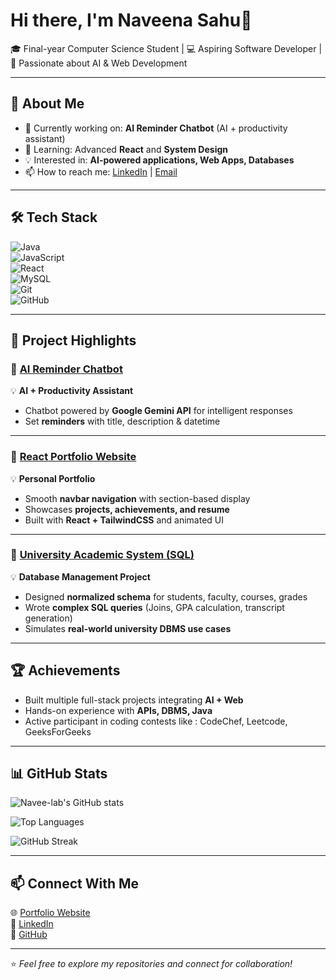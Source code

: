 # Hi there, I'm Naveena Sahu👋  

🎓 Final-year Computer Science Student | 💻 Aspiring Software Developer | 🤖 Passionate about AI & Web Development  

---

## 🚀 About Me  
- 🔭 Currently working on: **AI Reminder Chatbot** (AI + productivity assistant)  
- 🌱 Learning: Advanced **React** and **System Design**  
- 💡 Interested in: **AI-powered applications, Web Apps, Databases**  
- 📫 How to reach me: [LinkedIn](https://www.linkedin.com/in/telukalanaveenasahu) | [Email](mailto:naveenasahu05@gmail.com)  

---

## 🛠️ Tech Stack  

![Java](https://img.shields.io/badge/Java-ED8B00?style=for-the-badge&logo=openjdk&logoColor=white)  
![JavaScript](https://img.shields.io/badge/JavaScript-323330?style=for-the-badge&logo=javascript&logoColor=F7DF1E)  
![React](https://img.shields.io/badge/React-20232A?style=for-the-badge&logo=react&logoColor=61DAFB)  
![MySQL](https://img.shields.io/badge/MySQL-005C84?style=for-the-badge&logo=mysql&logoColor=white)  
![Git](https://img.shields.io/badge/Git-F05032?style=for-the-badge&logo=git&logoColor=white)  
![GitHub](https://img.shields.io/badge/GitHub-100000?style=for-the-badge&logo=github&logoColor=white)  

---

## 🌟 Project Highlights  

### 🔹 [AI Reminder Chatbot](https://github.com/Navee-lab/ai-reminder-chatbot)  
💡 **AI + Productivity Assistant**  
- Chatbot powered by **Google Gemini API** for intelligent responses  
- Set **reminders** with title, description & datetime  

---

### 🔹 [React Portfolio Website](https://github.com/Navee-lab/react-portfolio)  
💡 **Personal Portfolio**  
- Smooth **navbar navigation** with section-based display  
- Showcases **projects, achievements, and resume**  
- Built with **React + TailwindCSS** and animated UI 

---
 
### 🔹 [University Academic System (SQL)](https://github.com/Navee-lab/university-academic-system)  
💡 **Database Management Project**  
- Designed **normalized schema** for students, faculty, courses, grades  
- Wrote **complex SQL queries** (Joins, GPA calculation, transcript generation)  
- Simulates **real-world university DBMS use cases**  

---

## 🏆 Achievements  
- Built multiple full-stack projects integrating **AI + Web**  
- Hands-on experience with **APIs, DBMS, Java**  
- Active participant in coding contests like :
CodeChef, Leetcode, GeeksForGeeks

---

## 📊 GitHub Stats  

![Navee-lab's GitHub stats](https://github-readme-stats.vercel.app/api?username=Navee-lab&show_icons=true&theme=tokyonight)  

![Top Languages](https://github-readme-stats.vercel.app/api/top-langs/?username=Navee-lab&layout=compact&theme=tokyonight)  

![GitHub Streak](https://github-readme-streak-stats.herokuapp.com/?user=Navee-lab&theme=tokyonight)  

---

## 📫 Connect With Me  
🌐 [Portfolio Website](https://github.com/Navee-lab/react-portfolio)  
💼 [LinkedIn](https://www.linkedin.com/in/telukalanaveenasahu)  
🐙 [GitHub](https://github.com/Navee-lab)  

---

⭐ *Feel free to explore my repositories and connect for collaboration!*  
